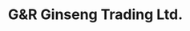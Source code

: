 ---
title: "G&R Ginseng Trading Ltd."
url: /richmond/gandr-ginseng-trading-ltd/
shop: health food
---